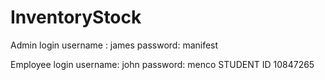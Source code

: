 # InventoryStock
Admin login
username : james
password: manifest

Employee login
username: john
password: menco
STUDENT ID 10847265

